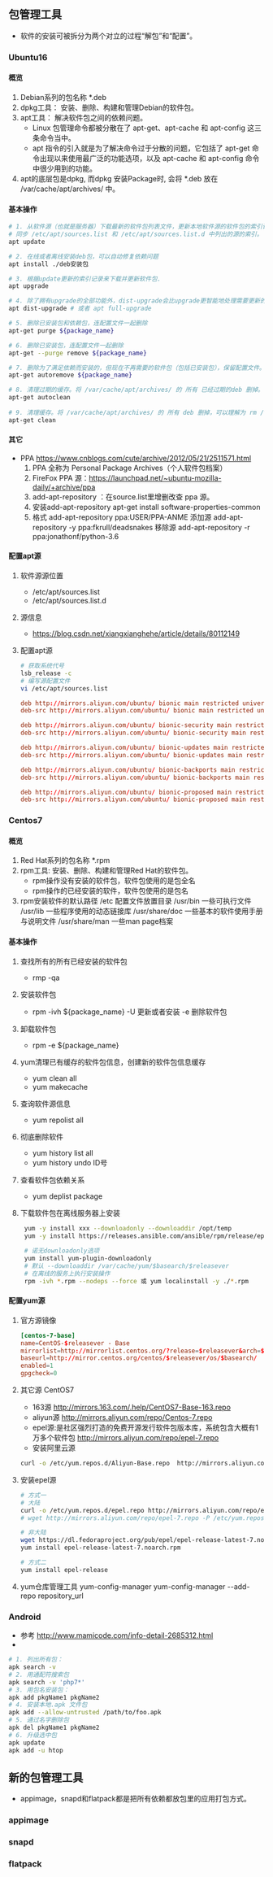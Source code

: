 ## 包管理工具
- 软件的安装可被拆分为两个对立的过程“解包”和“配置”。

### Ubuntu16
#### 概览
1. Debian系列的包名称 *.deb
2. dpkg工具： 安装、删除、构建和管理Debian的软件包。
3. apt工具： 解决软件包之间的依赖问题。 
   - Linux 包管理命令都被分散在了 apt-get、apt-cache 和 apt-config 这三条命令当中。
   - apt 指令的引入就是为了解决命令过于分散的问题，它包括了 apt-get 命令出现以来使用最广泛的功能选项，以及 apt-cache 和 apt-config 命令中很少用到的功能。
4. apt的底层包是dpkg, 而dpkg 安装Package时, 会将 *.deb 放在 /var/cache/apt/archives/ 中。
#### 基本操作
```bash
# 1. 从软件源（也就是服务器）下载最新的软件包列表文件，更新本地软件源的软件包的索引记录（包含软件名，版本，校验值，依赖关系等）。
# 同步 /etc/apt/sources.list 和 /etc/apt/sources.list.d 中列出的源的索引。
apt update  

# 2. 在线或者离线安装deb包，可以自动修复依赖问题
apt install ./deb安装包

# 3. 根据update更新的索引记录来下载并更新软件包.
apt upgrade 

# 4. 除了拥有upgrade的全部功能外，dist-upgrade会比upgrade更智能地处理需要更新的软件包的依赖关系。
apt dist-upgrade # 或者 apt full-upgrade

# 5. 删除已安装包和依赖包，连配置文件一起删除
apt-get purge ${package_name}

# 6. 删除已安装包，连配置文件一起删除
apt-get --purge remove ${package_name} 

# 7. 删除为了满足依赖而安装的，但现在不再需要的软件包（包括已安装包），保留配置文件。
apt-get autoremove ${package_name}

# 8. 清理过期的缓存。将 /var/cache/apt/archives/ 的 所有 已经过期的deb 删掉。
apt-get autoclean
    
# 9. 清理缓存。将 /var/cache/apt/archives/ 的 所有 deb 删掉，可以理解为 rm /var/cache/apt/archives/*.deb
apt-get clean  
```

#### 其它
- PPA
    https://www.cnblogs.com/cute/archive/2012/05/21/2511571.html
    1. PPA 全称为 Personal Package Archives（个人软件包档案） 
    2. FireFox PPA 源：https://launchpad.net/~ubuntu-mozilla-daily/+archive/ppa
    3. add-apt-repository ：在source.list里增删改查 ppa 源。
    4. 安装add-apt-repository 
        apt-get install software-properties-common
    5. 格式
        add-apt-repository ppa:USER/PPA-ANME
        添加源 add-apt-repository -y ppa:fkrull/deadsnakes
        移除源 add-apt-repository -r ppa:jonathonf/python-3.6

#### 配置apt源
1. 软件源源位置
    - /etc/apt/sources.list 
    - /etc/apt/sources.list.d

2. 源信息
    - https://blog.csdn.net/xiangxianghehe/article/details/80112149

3. 配置apt源
    ```bash
    # 获取系统代号
    lsb_release -c 
    # 编写源配置文件
    vi /etc/apt/sources.list
    ```

    ```conf
    deb http://mirrors.aliyun.com/ubuntu/ bionic main restricted universe multiverse
    deb-src http://mirrors.aliyun.com/ubuntu/ bionic main restricted universe multiverse

    deb http://mirrors.aliyun.com/ubuntu/ bionic-security main restricted universe multiverse
    deb-src http://mirrors.aliyun.com/ubuntu/ bionic-security main restricted universe multiverse

    deb http://mirrors.aliyun.com/ubuntu/ bionic-updates main restricted universe multiverse
    deb-src http://mirrors.aliyun.com/ubuntu/ bionic-updates main restricted universe multiverse

    deb http://mirrors.aliyun.com/ubuntu/ bionic-backports main restricted universe multiverse
    deb-src http://mirrors.aliyun.com/ubuntu/ bionic-backports main restricted universe multiverse

    deb http://mirrors.aliyun.com/ubuntu/ bionic-proposed main restricted universe multiverse
    deb-src http://mirrors.aliyun.com/ubuntu/ bionic-proposed main restricted universe multiverse
    ```

### Centos7
#### 概览
1. Red Hat系列的包名称 *.rpm
2. rpm工具: 安装、删除、构建和管理Red Hat的软件包。
    - rpm操作没有安装的软件包，软件包使用的是包全名
    - rpm操作的已经安装的软件，软件包使用的是包名
3. rpm安装软件的默认路径
    /etc  配置文件放置目录
    /usr/bin  一些可执行文件
    /usr/lib  一些程序使用的动态链接库
    /usr/share/doc  一些基本的软件使用手册与说明文件
    /usr/share/man  一些man page档案
#### 基本操作
1. 查找所有的所有已经安装的软件包
   - rmp -qa
2. 安装软件包
   - rpm -ivh ${package_name}   -U 更新或者安装 -e 删除软件包
3. 卸载软件包
   - rpm -e ${package_name} 
4. yum清理已有缓存的软件包信息，创建新的软件包信息缓存
    - yum clean all
    - yum makecache
5. 查询软件源信息
   - yum repolist all
6. 彻底删除软件
    - yum history list all
    - yum history undo  ID号
7. 查看软件包依赖关系
    - yum deplist package

8. 下载软件包在离线服务器上安装
   ```bash
    yum -y install xxx --downloadonly --downloaddir /opt/temp
    yum -y install https://releases.ansible.com/ansible/rpm/release/epel-7-x86_64/ansible-2.4.6.0-1.el7.ans.noarch.rpm --downloadonly --downloaddir /opt/temp
    
    # 诺无downloadonly选项 
    yum install yum-plugin-downloadonly
    # 默认 --downloaddir /var/cache/yum/$basearch/$releasever
    # 在离线的服务上执行安装操作 
    rpm -ivh *.rpm --nodeps --force 或 yum localinstall -y ./*.rpm
    ```
#### 配置yum源
1. 官方源镜像
    ```conf
    [centos-7-base]
    name=CentOS-$releasever - Base
    mirrorlist=http://mirrorlist.centos.org/?release=$releasever&arch=$basearch&repo=os
    baseurl=http://mirror.centos.org/centos/$releasever/os/$basearch/
    enabled=1
    gpgcheck=0
    ```

2. 其它源 CentOS7
    - 163源 http://mirrors.163.com/.help/CentOS7-Base-163.repo
    - aliyun源 http://mirrors.aliyun.com/repo/Centos-7.repo
    - epel源:是社区强烈打造的免费开源发行软件包版本库，系统包含大概有1万多个软件包 http://mirrors.aliyun.com/repo/epel-7.repo
    - 安装阿里云源
    ```bash
    curl -o /etc/yum.repos.d/Aliyun-Base.repo  http://mirrors.aliyun.com/repo/Centos-7.repo
    ```

3. 安装epel源
    ```bash
    # 方式一
    # 大陆
    curl -o /etc/yum.repos.d/epel.repo http://mirrors.aliyun.com/repo/epel-7.repo
    # wget http://mirrors.aliyun.com/repo/epel-7.repo -P /etc/yum.repos.d/

    # 非大陆
    wget https://dl.fedoraproject.org/pub/epel/epel-release-latest-7.noarch.rpm
    yum install epel-release-latest-7.noarch.rpm

    # 方式二
    yum install epel-release
    ```

4. yum仓库管理工具
yum-config-manager
yum-config-manager --add-repo repository_url

### Android
- 参考 http://www.mamicode.com/info-detail-2685312.html
- 
```bash
# 1. 列出所有包：
apk search -v
# 2. 用通配符搜索包
apk search -v 'php7*'
# 3. 用包名安装包：
apk add pkgName1 pkgName2
# 4. 安装本地.apk 文件包
apk add --allow-untrusted /path/to/foo.apk
# 5. 通过名字删除包
apk del pkgName1 pkgName2   
# 6. 升级选中包
apk update
apk add -u htop
```

## 新的包管理工具
- appimage，snapd和flatpack都是把所有依赖都放包里的应用打包方式。
### appimage
### snapd
### flatpack